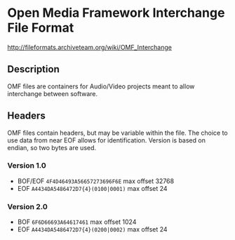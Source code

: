 # Open Media Framework Interchange File Format

http://fileformats.archiveteam.org/wiki/OMF_Interchange

## Description
OMF files are containers for Audio/Video projects meant to allow interchange between software.

## Headers
OMF files contain headers, but may be variable within the file. The choice to use data from near EOF allows for identification. Version is based on endian, so two bytes are used.

### Version 1.0
* BOF/EOF ```4F4D46493A56657273696F6E``` max offset 32768
* EOF ```A4434DA5486472D7{4}(0100|0001)``` max offset 24

### Version 2.0
* BOF ```6F6D66693A64617461``` max offset 1024
* EOF ```A4434DA5486472D7{4}(0200|0002)``` max offset 24

